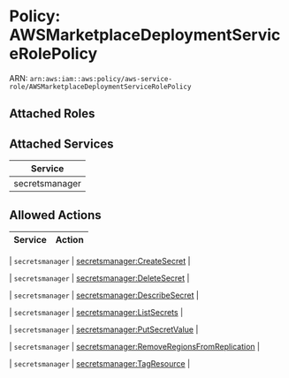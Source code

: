 # Policy: AWSMarketplaceDeploymentServiceRolePolicy

ARN: `arn:aws:iam::aws:policy/aws-service-role/AWSMarketplaceDeploymentServiceRolePolicy`

## Attached Roles

## Attached Services

| Service |
|---------|
| secretsmanager |

## Allowed Actions

| Service | Action |
|:-------:|--------|

| `secretsmanager` | [secretsmanager:CreateSecret](../actions.md#secretsmanager:createsecret) |

| `secretsmanager` | [secretsmanager:DeleteSecret](../actions.md#secretsmanager:deletesecret) |

| `secretsmanager` | [secretsmanager:DescribeSecret](../actions.md#secretsmanager:describesecret) |

| `secretsmanager` | [secretsmanager:ListSecrets](../actions.md#secretsmanager:listsecrets) |

| `secretsmanager` | [secretsmanager:PutSecretValue](../actions.md#secretsmanager:putsecretvalue) |

| `secretsmanager` | [secretsmanager:RemoveRegionsFromReplication](../actions.md#secretsmanager:removeregionsfromreplication) |

| `secretsmanager` | [secretsmanager:TagResource](../actions.md#secretsmanager:tagresource) |
